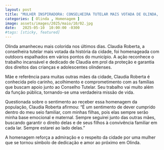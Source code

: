 ```yaml
---
layout: post
title: "MULHER INSPIRADORA: CONSELHEIRA TUTELAR MAIS VOTADA DE OLINDA, CLÁUDIA DO CONSELHO, RECEBE HOMENAGEM"
categories: [ Olinda , Homenagem ]
image: assets/images/2025/maio/10/02.jpg
date:   2025-05-10  10:00:00 -0300
#tags: [sticky, featured]
---
```

Olinda amanheceu mais colorida nos últimos dias. Claudia Roberta, a conselheira tutelar mais votada da história da cidade, foi homenageada com outdoors espalhados em vários pontos do município. A ação reconhece o trabalho incansável e dedicado de Claudia em prol da proteção e garantia dos direitos das crianças e adolescentes olindenses.

Mãe e referência para muitas outras mães da cidade, Claudia Roberta é conhecida pelo carinho, acolhimento e comprometimento com as famílias que buscam apoio junto ao Conselho Tutelar. Seu trabalho vai muito além da função pública, tornando-se uma verdadeira missão de vida.

Questionada sobre o sentimento ao receber essa homenagem da população, Claudia Roberta afirmou: “É um sentimento de dever cumprido dentro do meu seio familiar, com minhas filhas, pois elas sempre serão minha base emocional e maternal. Sempre seguirei junto das outras mães, buscando garantir o direito delas e de seus filhos à convivência familiar em cada lar. Sempre estarei ao lado delas.”

A homenagem reforça a admiração e o respeito da cidade por uma mulher que se tornou símbolo de dedicação e amor ao próximo em Olinda.